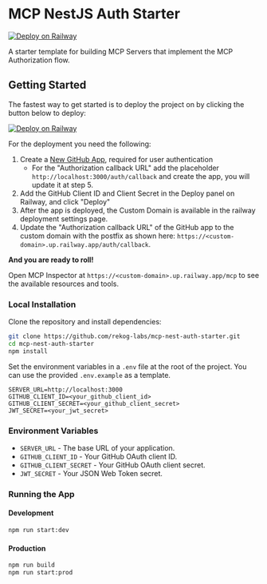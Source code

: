 # MCP NestJS Auth Starter

[![Deploy on Railway](https://railway.com/button.svg)](https://railway.com/deploy/G6BLGK?referralCode=XAdIhJ)

A starter template for building MCP Servers that implement the MCP Authorization flow.

## Getting Started

The fastest way to get started is to deploy the project on by clicking the button below to deploy:

[![Deploy on Railway](https://railway.com/button.svg)](https://railway.com/deploy/G6BLGK?referralCode=XAdIhJ)

For the deployment you need the following:

1. Create a [New GitHub App](https://github.com/settings/applications/new), required for user authentication
    * For the "Authorization callback URL" add the placeholder `http://localhost:3000/auth/callback` and create the app, you will update it at step 5.
3. Add the GitHub Client ID and Client Secret in the Deploy panel on Railway, and click "Deploy"
4. After the app is deployed, the Custom Domain is available in the railway deployment settings page.
5. Update the "Authorization callback URL" of the GitHub app to the custom domain with the postfix as shown here: `https://<custom-domain>.up.railway.app/auth/callback`.

**And you are ready to roll!**

Open MCP Inspector at `https://<custom-domain>.up.railway.app/mcp` to see the available resources and tools.

### Local Installation

Clone the repository and install dependencies:

```bash
git clone https://github.com/rekog-labs/mcp-nest-auth-starter.git
cd mcp-nest-auth-starter
npm install
```

Set the environment variables in a `.env` file at the root of the project. You can use the provided `.env.example` as a template.

```
SERVER_URL=http://localhost:3000
GITHUB_CLIENT_ID=<your_github_client_id>
GITHUB_CLIENT_SECRET=<your_github_client_secret>
JWT_SECRET=<your_jwt_secret>
```

### Environment Variables

- `SERVER_URL` - The base URL of your application.
- `GITHUB_CLIENT_ID` - Your GitHub OAuth client ID.
- `GITHUB_CLIENT_SECRET` - Your GitHub OAuth client secret.
- `JWT_SECRET` - Your JSON Web Token secret.

### Running the App

#### Development
```bash
npm run start:dev
```

#### Production
```bash
npm run build
npm run start:prod
```
